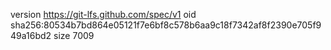 version https://git-lfs.github.com/spec/v1
oid sha256:80534b7bd864e05121f7e6bf8c578b6aa9c18f7342af8f2390e705f949a16bd2
size 7009
